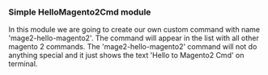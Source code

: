 ###  Simple HelloMagento2Cmd module

In this module we are going to create our own custom command with name 'mage2-hello-magento2'. The command will appear in the list with all other magento 2 commands.
The 'mage2-hello-magento2' command will not do anything special and it just shows the text 'Hello to Magento2 Cmd' on terminal.
